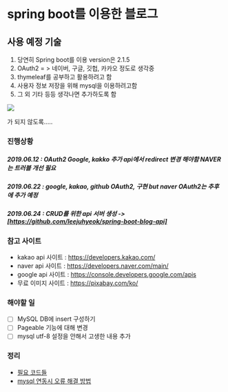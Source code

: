 # spring boot를 이용한 블로그



## 사용 예정 기술

1. 당연히 Spring boot를 이용 version은 2.1.5
2. OAuth2  = > 네이버, 구글, 깃헙, 카카오 정도로 생각중
3. thymeleaf를 공부하고 활용하려고 함
4. 사용자 정보 저장을 위해 mysql을 이용하려고함
5. 그 외 기타 등등 생각나면 추가하도록 함





![](http://www.pickis.co.kr/content/contents/upload/2017-04/58edd86a0f389.JPG)

가 되지 않도록.....


### 진행상황

##### 2019.06.12 : OAuth2 Google, kakko 추가 api에서 redirect 변경 해야함 NAVER는 트러블 개선 필요
##### 2019.06.22 : google, kakao, github OAuth2, 구현 but naver OAuth2는 추후에 추가 예정
##### 2019.06.24 : CRUD를 위한 api 서버 생성 -> [https://github.com/leejuhyeok/spring-boot-blog-api]





### 참고 사이트
- kakao api 사이트 : https://developers.kakao.com/
- naver api 사이트 : https://developers.naver.com/main/
- google api 사이트 : https://console.developers.google.com/apis
- 무료 이미지 사이트 : https://pixabay.com/ko/



### 해야할 일

- [ ] MySQL DB에 insert 구성하기
- [ ] Pageable 기능에 대해 변경
- [ ] mysql utf-8 설정을 안해서 고생한 내용 추가

### 정리
 - [필요 코드들](./study/Codes.md)
 - [mysql 연동시 오류 해결 방법](./study/MySQLError.md)